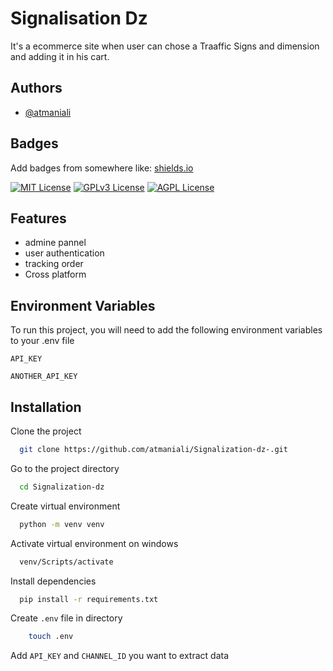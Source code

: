 
# Signalisation Dz

It's a ecommerce site when user can chose a Traaffic Signs and dimension and adding it in his cart. 


## Authors

- [@atmaniali](https://github.com/atmaniali/)


## Badges

Add badges from somewhere like: [shields.io](https://shields.io/)

[![MIT License](https://img.shields.io/badge/License-MIT-green.svg)](https://choosealicense.com/licenses/mit/)
[![GPLv3 License](https://img.shields.io/badge/License-GPL%20v3-yellow.svg)](https://opensource.org/licenses/)
[![AGPL License](https://img.shields.io/badge/license-AGPL-blue.svg)](http://www.gnu.org/licenses/agpl-3.0)


## Features

- admine pannel
- user authentication
- tracking order
- Cross platform


## Environment Variables

To run this project, you will need to add the following environment variables to your .env file

`API_KEY`

`ANOTHER_API_KEY`


## Installation

Clone the project

```bash
  git clone https://github.com/atmaniali/Signalization-dz-.git
```

Go to the project directory

```bash
  cd Signalization-dz
```

Create virtual environment

```bash
  python -m venv venv
```

Activate virtual environment on windows

```bash
  venv/Scripts/activate
```

Install dependencies

```bash
  pip install -r requirements.txt
```

Create `.env` file in directory

```bash
    touch .env
```

Add `API_KEY` and `CHANNEL_ID` you want to extract data

